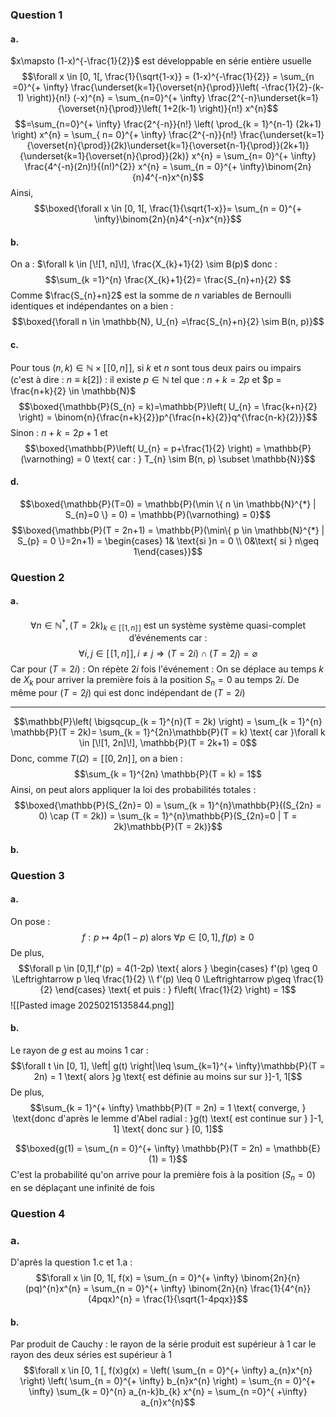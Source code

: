### Question 1
#### a.
$x\mapsto (1-x)^{-\frac{1}{2}}$ est développable en série entière usuelle
$$\forall x \in [0, 1[, \frac{1}{\sqrt{1-x}} = (1-x)^{-\frac{1}{2}} = \sum_{n =0}^{+ \infty} \frac{\underset{k=1}{\overset{n}{\prod}}\left( -\frac{1}{2}-(k-1) \right)}{n!} (-x)^{n} = \sum_{n=0}^{+ \infty} \frac{2^{-n}\underset{k=1}{\overset{n}{\prod}}\left( 1+2(k-1) \right)}{n!} x^{n}$$
$$=\sum_{n=0}^{+ \infty} \frac{2^{-n}}{n!} \left( \prod_{k = 1}^{n-1} (2k+1) \right) x^{n} = \sum_{ n= 0}^{+ \infty} \frac{2^{-n}}{n!} \frac{\underset{k=1}{\overset{n}{\prod}}(2k)\underset{k=1}{\overset{n-1}{\prod}}(2k+1)}{\underset{k=1}{\overset{n}{\prod}}(2k)} x^{n} = \sum_{n= 0}^{+ \infty} \frac{4^{-n}(2n)!}{(n!)^{2}} x^{n} = \sum_{n = 0}^{+ \infty}\binom{2n}{n}4^{-n}x^{n}$$
Ainsi, 
$$\boxed{\forall x \in [0, 1[, \frac{1}{\sqrt{1-x}}= \sum_{n = 0}^{+ \infty}\binom{2n}{n}4^{-n}x^{n}}$$

#### b.
On a : $\forall k \in [\![1, n]\!],  \frac{X_{k}+1}{2} \sim B(p)$ donc :
$$\sum_{k =1}^{n} \frac{X_{k}+1}{2}= \frac{S_{n}+n}{2} $$
Comme $\frac{S_{n}+n}2$ est la somme de $n$ variables de Bernoulli identiques et indépendantes on a bien : 
$$\boxed{\forall n \in \mathbb{N}, U_{n} =\frac{S_{n}+n}{2} \sim B(n, p)}$$

#### c.
Pour tous $(n, k) \in \mathbb{N} \times [\![0, n]\!]$, si $k$ et $n$ sont tous deux pairs ou impairs (c'est à dire : $n \equiv k [2]$) : il existe $p \in \mathbb{N}$ tel que : $n+k = 2p$ et $p = \frac{n+k}{2} \in \mathbb{N}$
$$\boxed{\mathbb{P}(S_{n} = k)=\mathbb{P}\left( U_{n} = \frac{k+n}{2} \right) = \binom{n}{\frac{n+k}{2}}p^{\frac{n+k}{2}}q^{\frac{n-k}{2}}}$$
Sinon : $n+k = 2p+1$ et 
$$\boxed{\mathbb{P}\left( U_{n} = p+\frac{1}{2} \right) = \mathbb{P}(\varnothing) = 0 \text{ car : } T_{n} \sim B(n, p) \subset \mathbb{N}}$$

#### d.
$$\boxed{\mathbb{P}(T=0) = \mathbb{P}(\min \{ n \in \mathbb{N}^{*} | S_{n}=0 \} = 0) = \mathbb{P}(\varnothing) = 0}$$
$$\boxed{\mathbb{P}(T = 2n+1) = \mathbb{P}(\min\{  p \in \mathbb{N}^{*} | S_{p} = 0 \}=2n+1) = \begin{cases}
1& \text{si }n =
0 \\
0&\text{ si } n\geq 1\end{cases}}$$

### Question 2
#### a.
$$\forall n \in \mathbb{N}^{*},(T = 2k)_{k \in [\![1, n]\!]} \text{ est un système système quasi-complet d'événements car : }$$
$$\forall i, j \in [\![1, n]\!], i \neq j \Rightarrow (T = 2i) \cap (T = 2j) = \varnothing$$
Car pour $(T = 2i)$ : On répète $2i$ fois l'événement : On se déplace au temps $k$ de $X_{k}$ pour arriver la première fois à la position $S_{n} = 0$ au temps $2i$. 
De même pour $(T = 2j)$ qui est donc indépendant de $(T = 2i)$
___
$$\mathbb{P}\left( \bigsqcup_{k = 1}^{n}(T = 2k) \right) = \sum_{k = 1}^{n} \mathbb{P}(T = 2k)= \sum_{k = 1}^{2n}\mathbb{P}(T = k) \text{ car }\forall k \in [\![1, 2n]\!], \mathbb{P}(T = 2k+1) = 0$$
Donc, comme $T(\Omega) = [\![0, 2n]\!]$, on a bien : 
$$\sum_{k = 1}^{2n} \mathbb{P}(T = k) = 1$$
Ainsi, on peut alors appliquer la loi des probabilités totales :
$$\boxed{\mathbb{P}(S_{2n}= 0) = \sum_{k = 1}^{n}\mathbb{P}((S_{2n} = 0) \cap (T = 2k)) = \sum_{k = 1}^{n}\mathbb{P}(S_{2n}=0 | T = 2k)\mathbb{P}(T = 2k)}$$

#### b.

### Question 3
#### a.
On pose : 
$$f : p \mapsto 4p(1-p) \text{ alors }\forall p \in [0, 1], f(p)\geq 0$$
De plus, 
$$\forall p \in [0,1],f'(p) = 4(1-2p) \text{ alors }  \begin{cases}
f'(p) \geq 0 \Leftrightarrow p \leq \frac{1}{2} \\
f'(p) \leq 0 \Leftrightarrow p\geq \frac{1}{2}
\end{cases} \text{ et puis : } f\left( \frac{1}{2} \right) = 1$$
![[Pasted image 20250215135844.png]]

#### b.
Le rayon de $g$ est au moins $1$ car : 
$$\forall t \in [0, 1], \left| g(t) \right|\leq \sum_{k=1}^{+ \infty}\mathbb{P}(T = 2n) =  1 \text{ alors }g \text{ est définie au moins sur sur }]-1, 1[$$
De plus, 
$$\sum_{k = 1}^{+ \infty} \mathbb{P}(T = 2n) = 1 \text{ converge, } \text{donc d'après le lemme d'Abel radial : }g(t) \text{ est continue sur } ]-1, 1] \text{ donc sur } [0, 1]$$

$$\boxed{g(1) = \sum_{n = 0}^{+ \infty} \mathbb{P}(T = 2n) = \mathbb{E}(1) = 1}$$
C'est la probabilité qu'on arrive pour la première fois à la position $(S_{n} = 0)$ en se déplaçant une infinité de fois

### Question 4
### a.
D'après la question 1.c et 1.a : 
$$\forall x \in [0, 1[, f(x) = \sum_{n = 0}^{+ \infty} \binom{2n}{n}(pq)^{n}x^{n}  = \sum_{n = 0}^{+ \infty} \binom{2n}{n} \frac{1}{4^{n}}(4pqx)^{n} = \frac{1}{\sqrt{1-4pqx}}$$

#### b.
Par produit de Cauchy : le rayon de la série produit est supérieur à $1$ car le rayon des deux séries est supérieur à 1 
$$\forall x \in [0, 1 [, f(x)g(x) = \left( \sum_{n = 0}^{+ \infty} a_{n}x^{n} \right) \left( \sum_{n = 0}^{+ \infty} b_{n}x^{n} \right) = \sum_{n = 0}^{+ \infty} \sum_{k = 0}^{n} a_{n-k}b_{k} x^{n} = \sum_{n =0}^{ +\infty} a_{n}x^{n}$$
